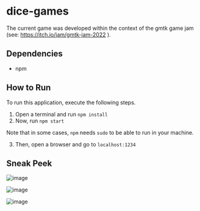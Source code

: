 # dice-games

The current game was developed within the context of the gmtk game jam (see: https://itch.io/jam/gmtk-jam-2022 ).

## Dependencies

-   npm

## How to Run

To run this application, execute the following steps.

1. Open a terminal and run `npm install`
2. Now, run `npm start`

Note that in some cases, `npm` needs `sudo` to be able to run in your machine.

3. Then, open a browser and go to `localhost:1234`

## Sneak Peek

![image](https://user-images.githubusercontent.com/38135792/179420494-bee96abb-0c1a-4384-b6a9-04f80943d861.png)

![image](https://user-images.githubusercontent.com/38135792/179420504-d30466e2-deaf-43e4-bf14-0ba1ba57a6cf.png)

![image](https://user-images.githubusercontent.com/38135792/179420527-e0ce0f45-084b-444d-9279-0569d57ed8f1.png)
